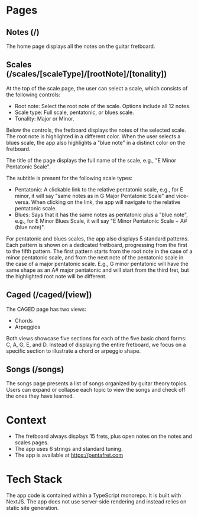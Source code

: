 # Pages

## Notes (/)

The home page displays all the notes on the guitar fretboard.

## Scales (/scales/[scaleType]/[rootNote]/[tonality])

At the top of the scale page, the user can select a scale, which consists of the following controls:
* Root note: Select the root note of the scale. Options include all 12 notes.
* Scale type: Full scale, pentatonic, or blues scale.
* Tonality: Major or Minor.

Below the controls, the fretboard displays the notes of the selected scale. The root note is highlighted in a different color. When the user selects a blues scale, the app also highlights a "blue note" in a distinct color on the fretboard.

The title of the page displays the full name of the scale, e.g., "E Minor Pentatonic Scale".

The subtitle is present for the following scale types:
* Pentatonic: A clickable link to the relative pentatonic scale, e.g., for E minor, it will say "same notes as in G Major Pentatonic Scale" and vice-versa. When clicking on the link, the app will navigate to the relative pentatonic scale.
* Blues: Says that it has the same notes as pentatonic plus a "blue note", e.g., for E Minor Blues Scale, it will say "E Minor Pentatonic Scale + A# (blue note)".

For pentatonic and blues scales, the app also displays 5 standard patterns. Each pattern is shown on a dedicated fretboard, progressing from the first to the fifth pattern. The first pattern starts from the root note in the case of a minor pentatonic scale, and from the next note of the pentatonic scale in the case of a major pentatonic scale. E.g., G minor pentatonic will have the same shape as an A# major pentatonic and will start from the third fret, but the highlighted root note will be different.

## Caged (/caged/[view])

The CAGED page has two views:
* Chords
* Arpeggios

Both views showcase five sections for each of the five basic chord forms: C, A, G, E, and D. Instead of displaying the entire fretboard, we focus on a specific section to illustrate a chord or arpeggio shape.

## Songs (/songs)

The songs page presents a list of songs organized by guitar theory topics. Users can expand or collapse each topic to view the songs and check off the ones they have learned.

# Context

* The fretboard always displays 15 frets, plus open notes on the notes and scales pages.
* The app uses 6 strings and standard tuning.
* The app is available at https://pentafret.com

# Tech Stack

The app code is contained within a TypeScript monorepo. It is built with NextJS. The app does not use server-side rendering and instead relies on static site generation.
